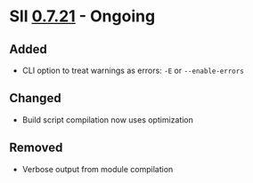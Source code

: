 # Sll [0.7.21] - Ongoing

## Added

- CLI option to treat warnings as errors: `-E` or `--enable-errors`

## Changed

- Build script compilation now uses optimization

## Removed

- Verbose output from module compilation

[0.7.21]: https://github.com/sl-lang/sll/compare/sll-v0.7.20...main
